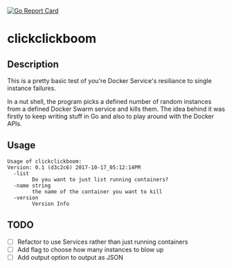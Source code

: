 [![Go Report Card](https://goreportcard.com/badge/github.com/DavyJ0nes/clickclickboom)](https://goreportcard.com/report/github.com/DavyJ0nes/clickclickboom)
# clickclickboom

## Description
This is a pretty basic test of you're Docker Service's resiliance to single instance failures.

In a nut shell, the program picks a defined number of random instances from a defined Docker Swarm service and kills them.
The idea behind it was firstly to keep writing stuff in Go and also to play around with the Docker APIs.

## Usage
```
Usage of clickclickboom:
Version: 0.1 (d3c2c6) 2017-10-17_05:12:14PM
  -list
        Do you want to just list running containers?
  -name string
        the name of the container you want to kill
  -version
        Version Info
```

## TODO
- [ ] Refactor to use Services rather than just running containers
- [ ] Add flag to choose how many instances to blow up
- [ ] Add output option to output as JSON
